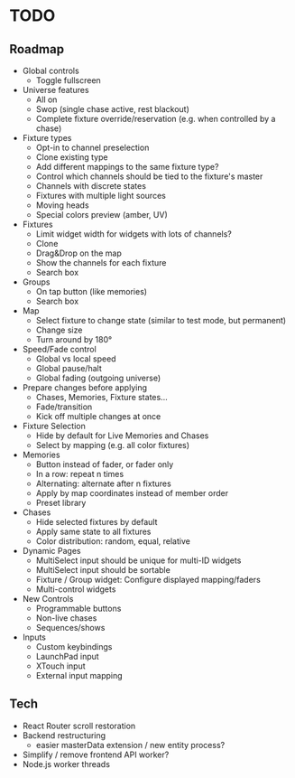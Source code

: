 # TODO

## Roadmap

- Global controls
  - Toggle fullscreen
- Universe features
  - All on
  - Swop (single chase active, rest blackout)
  - Complete fixture override/reservation (e.g. when controlled by a chase)
- Fixture types
  - Opt-in to channel preselection
  - Clone existing type
  - Add different mappings to the same fixture type?
  - Control which channels should be tied to the fixture's master
  - Channels with discrete states
  - Fixtures with multiple light sources
  - Moving heads
  - Special colors preview (amber, UV)
- Fixtures
  - Limit widget width for widgets with lots of channels?
  - Clone
  - Drag&Drop on the map
  - Show the channels for each fixture
  - Search box
- Groups
  - On tap button (like memories)
  - Search box
- Map
  - Select fixture to change state (similar to test mode, but permanent)
  - Change size
  - Turn around by 180°
- Speed/Fade control
  - Global vs local speed
  - Global pause/halt
  - Global fading (outgoing universe)
- Prepare changes before applying
  - Chases, Memories, Fixture states...
  - Fade/transition
  - Kick off multiple changes at once
- Fixture Selection
  - Hide by default for Live Memories and Chases
  - Select by mapping (e.g. all color fixtures)
- Memories
  - Button instead of fader, or fader only
  - In a row: repeat n times
  - Alternating: alternate after n fixtures
  - Apply by map coordinates instead of member order
  - Preset library
- Chases
  - Hide selected fixtures by default
  - Apply same state to all fixtures
  - Color distribution: random, equal, relative
- Dynamic Pages
  - MultiSelect input should be unique for multi-ID widgets
  - MultiSelect input should be sortable
  - Fixture / Group widget: Configure displayed mapping/faders
  - Multi-control widgets
- New Controls
  - Programmable buttons
  - Non-live chases
  - Sequences/shows
- Inputs
  - Custom keybindings
  - LaunchPad input
  - XTouch input
  - External input mapping

## Tech

- React Router scroll restoration
- Backend restructuring
  - easier masterData extension / new entity process?
- Simplify / remove frontend API worker?
- Node.js worker threads
